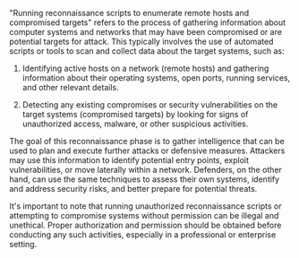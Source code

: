 "Running reconnaissance scripts to enumerate remote hosts and compromised targets" refers to the process of gathering information about computer systems and networks that may have been compromised or are potential targets for attack. This typically involves the use of automated scripts or tools to scan and collect data about the target systems, such as:

1. Identifying active hosts on a network (remote hosts) and gathering information about their operating systems, open ports, running services, and other relevant details.
    
2. Detecting any existing compromises or security vulnerabilities on the target systems (compromised targets) by looking for signs of unauthorized access, malware, or other suspicious activities.

The goal of this reconnaissance phase is to gather intelligence that can be used to plan and execute further attacks or defensive measures. Attackers may use this information to identify potential entry points, exploit vulnerabilities, or move laterally within a network. Defenders, on the other hand, can use the same techniques to assess their own systems, identify and address security risks, and better prepare for potential threats.

It's important to note that running unauthorized reconnaissance scripts or attempting to compromise systems without permission can be illegal and unethical. Proper authorization and permission should be obtained before conducting any such activities, especially in a professional or enterprise setting.